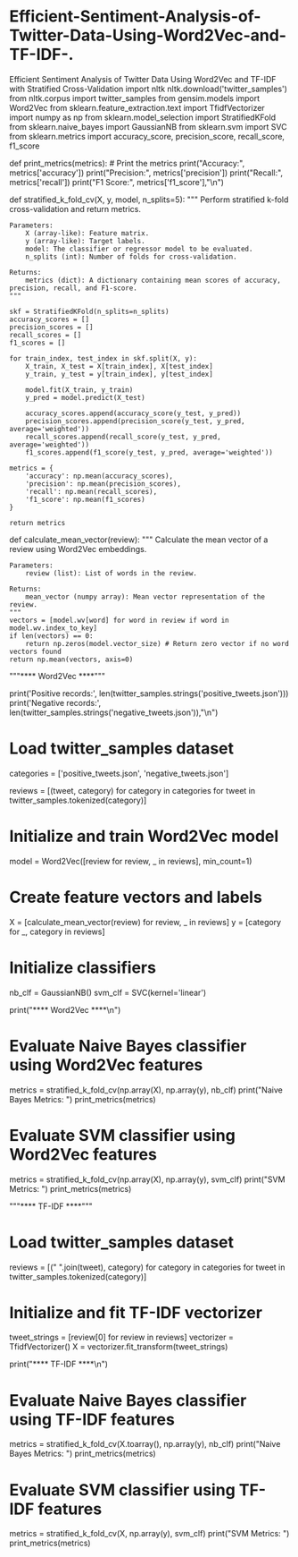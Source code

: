 # Efficient-Sentiment-Analysis-of-Twitter-Data-Using-Word2Vec-and-TF-IDF-.
Efficient Sentiment Analysis of Twitter Data Using Word2Vec and TF-IDF with Stratified Cross-Validation
import nltk
nltk.download('twitter_samples')
from nltk.corpus import twitter_samples
from gensim.models import Word2Vec
from sklearn.feature_extraction.text import TfidfVectorizer
import numpy as np
from sklearn.model_selection import StratifiedKFold
from sklearn.naive_bayes import GaussianNB
from sklearn.svm import SVC
from sklearn.metrics import accuracy_score, precision_score, recall_score, f1_score

def print_metrics(metrics):
    # Print the metrics
    print("Accuracy:", metrics['accuracy'])
    print("Precision:", metrics['precision'])
    print("Recall:", metrics['recall'])
    print("F1 Score:", metrics['f1_score'],"\n")


def stratified_k_fold_cv(X, y, model, n_splits=5):
    """
    Perform stratified k-fold cross-validation and return metrics.

    Parameters:
        X (array-like): Feature matrix.
        y (array-like): Target labels.
        model: The classifier or regressor model to be evaluated.
        n_splits (int): Number of folds for cross-validation.

    Returns:
        metrics (dict): A dictionary containing mean scores of accuracy, precision, recall, and F1-score.
    """

    skf = StratifiedKFold(n_splits=n_splits)
    accuracy_scores = []
    precision_scores = []
    recall_scores = []
    f1_scores = []

    for train_index, test_index in skf.split(X, y):
        X_train, X_test = X[train_index], X[test_index]
        y_train, y_test = y[train_index], y[test_index]

        model.fit(X_train, y_train)
        y_pred = model.predict(X_test)

        accuracy_scores.append(accuracy_score(y_test, y_pred))
        precision_scores.append(precision_score(y_test, y_pred, average='weighted'))
        recall_scores.append(recall_score(y_test, y_pred, average='weighted'))
        f1_scores.append(f1_score(y_test, y_pred, average='weighted'))

    metrics = {
        'accuracy': np.mean(accuracy_scores),
        'precision': np.mean(precision_scores),
        'recall': np.mean(recall_scores),
        'f1_score': np.mean(f1_scores)
    }

    return metrics

def calculate_mean_vector(review):
    """
    Calculate the mean vector of a review using Word2Vec embeddings.

    Parameters:
        review (list): List of words in the review.

    Returns:
        mean_vector (numpy array): Mean vector representation of the review.
    """
    vectors = [model.wv[word] for word in review if word in model.wv.index_to_key]
    if len(vectors) == 0:
        return np.zeros(model.vector_size) # Return zero vector if no word vectors found
    return np.mean(vectors, axis=0)

"""**** Word2Vec ****"""

print('Positive records:', len(twitter_samples.strings('positive_tweets.json')))
print('Negative records:', len(twitter_samples.strings('negative_tweets.json')),"\n")

# Load twitter_samples dataset
categories = ['positive_tweets.json', 'negative_tweets.json']

reviews = [(tweet, category)
           for category in categories
           for tweet in twitter_samples.tokenized(category)]


# Initialize and train Word2Vec model
model = Word2Vec([review for review, _ in reviews], min_count=1)


# Create feature vectors and labels
X = [calculate_mean_vector(review) for review, _ in reviews]
y = [category for _, category in reviews]

# Initialize classifiers
nb_clf = GaussianNB()
svm_clf = SVC(kernel='linear')

print("**** Word2Vec ****\n")

# Evaluate Naive Bayes classifier using Word2Vec features
metrics = stratified_k_fold_cv(np.array(X), np.array(y), nb_clf)
print("Naive Bayes Metrics: ")
print_metrics(metrics)

# Evaluate SVM classifier using Word2Vec features
metrics = stratified_k_fold_cv(np.array(X), np.array(y), svm_clf)
print("SVM Metrics: ")
print_metrics(metrics)

"""**** TF-IDF ****"""

# Load twitter_samples dataset
reviews = [(" ".join(tweet), category)
           for category in categories
           for tweet in twitter_samples.tokenized(category)]

# Initialize and fit TF-IDF vectorizer
tweet_strings = [review[0] for review in reviews]
vectorizer = TfidfVectorizer()
X = vectorizer.fit_transform(tweet_strings)

print("**** TF-IDF ****\n")

# Evaluate Naive Bayes classifier using TF-IDF features
metrics = stratified_k_fold_cv(X.toarray(), np.array(y), nb_clf)
print("Naive Bayes Metrics: ")
print_metrics(metrics)

# Evaluate SVM classifier using TF-IDF features
metrics = stratified_k_fold_cv(X, np.array(y), svm_clf)
print("SVM Metrics: ")
print_metrics(metrics)
